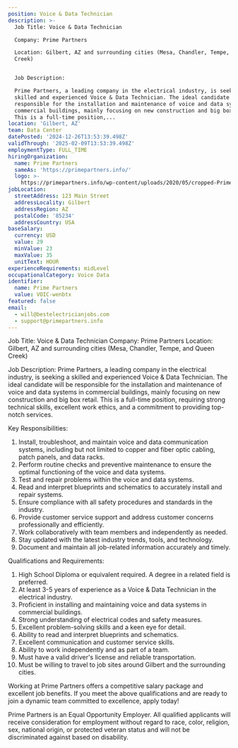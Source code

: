 ```yaml
---
position: Voice & Data Technician
description: >-
  Job Title: Voice & Data Technician

  Company: Prime Partners

  Location: Gilbert, AZ and surrounding cities (Mesa, Chandler, Tempe, and Queen
  Creek)


  Job Description:

  Prime Partners, a leading company in the electrical industry, is seeking a
  skilled and experienced Voice & Data Technician. The ideal candidate will be
  responsible for the installation and maintenance of voice and data systems in
  commercial buildings, mainly focusing on new construction and big box retail.
  This is a full-time position,...
location: 'Gilbert, AZ'
team: Data Center
datePosted: '2024-12-26T13:53:39.498Z'
validThrough: '2025-02-09T13:53:39.498Z'
employmentType: FULL_TIME
hiringOrganization:
  name: Prime Partners
  sameAs: 'https://primepartners.info/'
  logo: >-
    https://primepartners.info/wp-content/uploads/2020/05/cropped-Prime-Partners-Logo-NO-BG-1-1.png
jobLocation:
  streetAddress: 123 Main Street
  addressLocality: Gilbert
  addressRegion: AZ
  postalCode: '85234'
  addressCountry: USA
baseSalary:
  currency: USD
  value: 29
  minValue: 23
  maxValue: 35
  unitText: HOUR
experienceRequirements: midLevel
occupationalCategory: Voice Data
identifier:
  name: Prime Partners
  value: VOIC-wenbtx
featured: false
email:
  - will@bestelectricianjobs.com
  - support@primepartners.info
---
```




Job Title: Voice & Data Technician
Company: Prime Partners
Location: Gilbert, AZ and surrounding cities (Mesa, Chandler, Tempe, and Queen Creek)

Job Description:
Prime Partners, a leading company in the electrical industry, is seeking a skilled and experienced Voice & Data Technician. The ideal candidate will be responsible for the installation and maintenance of voice and data systems in commercial buildings, mainly focusing on new construction and big box retail. This is a full-time position, requiring strong technical skills, excellent work ethics, and a commitment to providing top-notch services.

Key Responsibilities:

1. Install, troubleshoot, and maintain voice and data communication systems, including but not limited to copper and fiber optic cabling, patch panels, and data racks.
2. Perform routine checks and preventive maintenance to ensure the optimal functioning of the voice and data systems.
3. Test and repair problems within the voice and data systems.
4. Read and interpret blueprints and schematics to accurately install and repair systems.
5. Ensure compliance with all safety procedures and standards in the industry.
6. Provide customer service support and address customer concerns professionally and efficiently.
7. Work collaboratively with team members and independently as needed.
8. Stay updated with the latest industry trends, tools, and technology.
9. Document and maintain all job-related information accurately and timely.

Qualifications and Requirements:

1. High School Diploma or equivalent required. A degree in a related field is preferred.
2. At least 3-5 years of experience as a Voice & Data Technician in the electrical industry.
3. Proficient in installing and maintaining voice and data systems in commercial buildings.
4. Strong understanding of electrical codes and safety measures.
5. Excellent problem-solving skills and a keen eye for detail.
6. Ability to read and interpret blueprints and schematics.
7. Excellent communication and customer service skills.
8. Ability to work independently and as part of a team.
9. Must have a valid driver's license and reliable transportation.
10. Must be willing to travel to job sites around Gilbert and the surrounding cities.

Working at Prime Partners offers a competitive salary package and excellent job benefits. If you meet the above qualifications and are ready to join a dynamic team committed to excellence, apply today!

Prime Partners is an Equal Opportunity Employer. All qualified applicants will receive consideration for employment without regard to race, color, religion, sex, national origin, or protected veteran status and will not be discriminated against based on disability.

